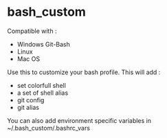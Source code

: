 # bash_custom

Compatible with :
- Windows Git-Bash
- Linux
- Mac OS

Use this to customize your bash profile. This will add :

- set colorfull shell
- a set of shell alias
- git config
- git alias

You can also add environment specific variables in ~/.bash_custom/.bashrc_vars
